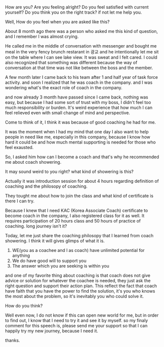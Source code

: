 How are you? Are you feeling alright? 
Do you feel satisfied with current yourself?
Do you think you on the right track? if not let me help you.

Well, How do you feel when you are asked like this? 

About 8 month ago there was a person who asked me this kind of question, and I remember I was almost crying.

He called me in the middle of conversation with messenger and bought me meal in the very fency brunch restarant in 광교 and he intentionally let me sit on the table
where I can see lake view. It was sweat and I felt cared. I could also recognized that something was different because the way of conversation at that time was not like between the boss and the member.

A few month later I came back to his team after 1 and half year of task force activity. and soon I realized that he was coach in the company. 
and I was wondering what's the exact role of coach in the company.

and now already 3 month have passed since I came back, nothing was easy, but because I had some sort of trust with my boss, I didn't feel too much responsibility or burden. It's weird experience that how much I can feel relieved even with small change of mind and perspective. 

Come to think of it, I think it was because of good coaching he had for me.

It was the moment when I had my mind that one day I also want to help people in need like me, especially in this company, because I know how hard it could be 
and how much mental supporting is needed for those who feel exausted.

So, I asked him how can I become a coach and that's why he recommended me about coach showering. 

It may sound weird to you right? what kind of showering is this? 

Actually it was introduction session for about 4 hours regarding definition of coaching and the philosopy of coaching.

They tought me about how to join the class and what kind of certificate is there I can try.

Because I knew that I need KAC (Korea Associate Coach) certificate to become coach in the company, I also registered class for it as well.
It requires participation of 20 hours class and 50 hours of practice of coaching. long journey isn't it?

Today, let me just share the coaching philosopy that I learned from coach showering. I think it will gives glimps of what it is. 

1) WE(you as a coachee and I as coach) have unlimited potential for anything 
2) We do have good will to support you
3) The answer which you are seeking is within you

and one of my favorite thing about coaching is that coach does not give advice or solution for whatever the coachee is needed, they just ask the right question and support their action plan. This reflect the fact that coach have faith that you have the power to find the solution, it's you who knows the most about the problem, so it's inevitably you who could solve it. 

How do you think?

Well even now, I do not know if this can open new world for me, but in order to find out, I know that I need to try it and see it by myself. 
so my finaly comment for this speech is, please send me your support so that I can happily try my new journey, because I need it.

thanks.
